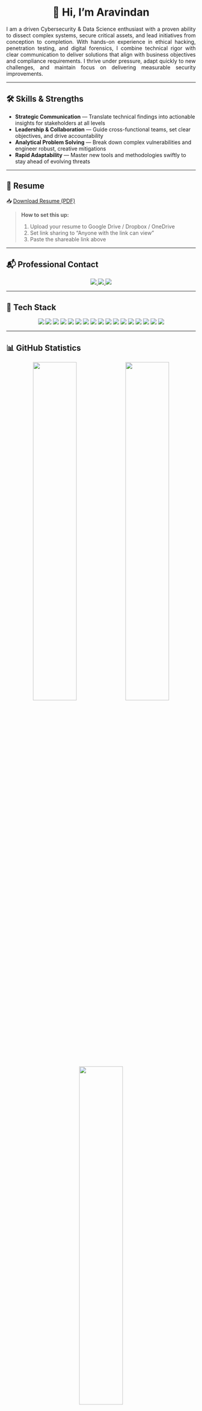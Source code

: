 <h1 align="center">👋 Hi, I’m Aravindan</h1>

<p align="justify">
I am a driven Cybersecurity & Data Science enthusiast with a proven ability to dissect complex systems, secure critical assets, and lead initiatives from conception to completion. With hands-on experience in ethical hacking, penetration testing, and digital forensics, I combine technical rigor with clear communication to deliver solutions that align with business objectives and compliance requirements. I thrive under pressure, adapt quickly to new challenges, and maintain focus on delivering measurable security improvements.
</p>

---

## 🛠️ Skills & Strengths

- **Strategic Communication** — Translate technical findings into actionable insights for stakeholders at all levels  
- **Leadership & Collaboration** — Guide cross-functional teams, set clear objectives, and drive accountability  
- **Analytical Problem Solving** — Break down complex vulnerabilities and engineer robust, creative mitigations  
- **Rapid Adaptability** — Master new tools and methodologies swiftly to stay ahead of evolving threats  

---

## 📄 Resume

📥 [Download Resume (PDF)](https://your-cloud-service.com/your-resume.pdf)

> **How to set this up:**  
> 1. Upload your resume to Google Drive / Dropbox / OneDrive  
> 2. Set link sharing to “Anyone with the link can view”  
> 3. Paste the shareable link above  

---

## 📬 Professional Contact

<p align="center">
  <a href="https://linkedin.com/in/arav1nd4n">
    <img src="https://img.shields.io/badge/LinkedIn-BF0505?style=for-the-badge&logo=linkedin&logoColor=white" />
  </a>
  
  <a href="mailto:your_email@gmail.com">
    <img src="https://img.shields.io/badge/Email-BF0505?style=for-the-badge&logo=gmail&logoColor=white" />
  </a>
  
  <a href="https://instagram.com/yourusername">
    <img src="https://img.shields.io/badge/Instagram-BF0505?style=for-the-badge&logo=instagram&logoColor=white" />
  </a>
</p>

---

## 🧰 Tech Stack

<p align="center">
  <img src="https://img.shields.io/badge/Python-BF0505?style=for-the-badge&logo=python&logoColor=white" />
  <img src="https://img.shields.io/badge/C%2B%2B-BF0505?style=for-the-badge&logo=c%2B%2B&logoColor=white" />
  <img src="https://img.shields.io/badge/Bash-BF0505?style=for-the-badge&logo=gnubash&logoColor=white" />
  <img src="https://img.shields.io/badge/SQL-BF0505?style=for-the-badge&logo=mysql&logoColor=white" />
  <img src="https://img.shields.io/badge/Kali_Linux-BF0505?style=for-the-badge&logo=kalilinux&logoColor=white" />
  <img src="https://img.shields.io/badge/Ubuntu-BF0505?style=for-the-badge&logo=ubuntu&logoColor=white" />
  <img src="https://img.shields.io/badge/Arch_Linux-BF0505?style=for-the-badge&logo=archlinux&logoColor=white" />
  <img src="https://img.shields.io/badge/Burp_Suite-BF0505?style=for-the-badge&logo=burpsuite&logoColor=white" />
  <img src="https://img.shields.io/badge/Metasploit-BF0505?style=for-the-badge&logo=metasploit&logoColor=white" />
  <img src="https://img.shields.io/badge/Nmap-BF0505?style=for-the-badge&logo=nmap&logoColor=white" />
  <img src="https://img.shields.io/badge/Wireshark-BF0505?style=for-the-badge&logo=wireshark&logoColor=white" />
  <img src="https://img.shields.io/badge/VS_Code-BF0505?style=for-the-badge&logo=visualstudiocode&logoColor=white" />
  <img src="https://img.shields.io/badge/Vim-BF0505?style=for-the-badge&logo=vim&logoColor=white" />
  <img src="https://img.shields.io/badge/Nano-BF0505?style=for-the-badge&logo=gnu&logoColor=white" />
  <img src="https://img.shields.io/badge/Git-BF0505?style=for-the-badge&logo=git&logoColor=white" />
  <img src="https://img.shields.io/badge/Docker-BF0505?style=for-the-badge&logo=docker&logoColor=white" />
  <img src="https://img.shields.io/badge/Zsh-BF0505?style=for-the-badge&logo=zsh&logoColor=white" />
</p>

---

## 📊 GitHub Statistics

<p align="center">
  <img src="https://github-readme-stats.vercel.app/api?username=arav1nd4n&show_icons=true&title_color=BF0505&text_color=ffffff&icon_color=BF0505&bg_color=0d1117&hide_border=false" width="48%" />
  <img src="https://github-readme-streak-stats.herokuapp.com/?user=arav1nd4n&theme=dark&ring=BF0505&fire=BF0505&currStreakLabel=ffffff&sideNums=ffffff&sideLabels=ffffff&dates=888888&border=BF0505" width="48%" />
  <br />
  <img src="https://github-readme-stats.vercel.app/api/top-langs/?username=arav1nd4n&title_color=BF0505&text_color=ffffff&icon_color=BF0505&bg_color=0d1117&hide_border=false&layout=compact" width="48%" />
</p>

---

## 📅 Contribution Calendar

<p align="center">
  <img src="https://ghchart.rshah.org/username/arav1nd4n" alt="Aravindan's 365-day Contribution Graph" width="90%" />
</p>

---

<p align="center">
  <em><strong>Keep your focus on impact and continuous improvement.</strong></em>
</p>
